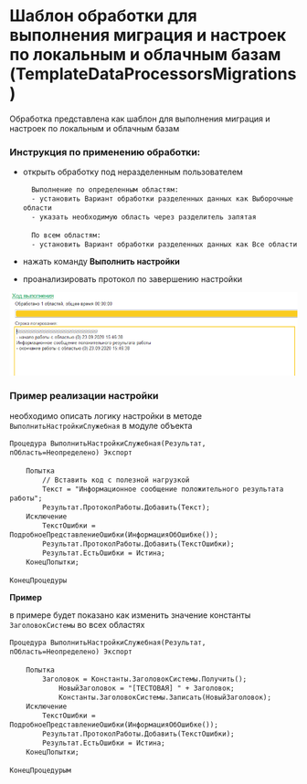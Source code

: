 # Шаблон обработки для выполнения миграция и настроек по локальным и облачным базам (TemplateDataProcessorsMigrations)

Обработка представлена как шаблон для выполнения миграция и настроек по локальным и облачным базам

### Инструкция по применению обработки:
- открыть обработку под неразделенным пользователем


        Выполнение по определенным областям:
        - установить Вариант обработки разделенных данных как Выборочные области
        - указать необходимую область через разделитель запятая

        По всем областям:
        - установить Вариант обработки разделенных данных как Все области

-  нажать команду **Выполнить настройки** 
- проанализировать протокол по завершению настройки

![](./assets/log.png)

### Пример реализации настройки

необходимо описать логику настройки в методе `ВыполнитьНастройкиСлужебная` в модуле объекта 

```bsl
Процедура ВыполнитьНастройкиСлужебная(Результат, пОбласть=Неопределено) Экспорт
	
	Попытка
		// Вставить код с полезной нагрузкой
		Текст = "Информационное сообщение положительного результата работы";
		Результат.ПротоколРаботы.Добавить(Текст);
	Исключение
		ТекстОшибки = ПодробноеПредставлениеОшибки(ИнформацияОбОшибке());
		Результат.ПротоколРаботы.Добавить(ТекстОшибки);
		Результат.ЕстьОшибки = Истина;
	КонецПопытки;
	
КонецПроцедуры
```

**Пример** 

в примере будет показано как изменить значение константы `ЗаголовокСистемы` во всех областях

```bsl
Процедура ВыполнитьНастройкиСлужебная(Результат, пОбласть=Неопределено) Экспорт
	
	Попытка
		Заголовок = Константы.ЗаголовокСистемы.Получить();
        	НовыйЗаголовок = "[ТЕСТОВАЯ] " + Заголовок;
        	Константы.ЗаголовокСистемы.Записать(НовыйЗаголовок);
	Исключение
		ТекстОшибки = ПодробноеПредставлениеОшибки(ИнформацияОбОшибке());
		Результат.ПротоколРаботы.Добавить(ТекстОшибки);
		Результат.ЕстьОшибки = Истина;
	КонецПопытки;
	
КонецПроцедурым
```

